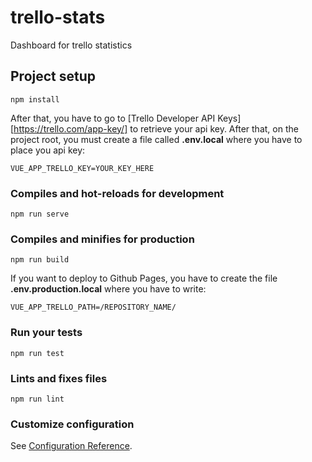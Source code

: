 # trello-stats

Dashboard for trello statistics

## Project setup
```
npm install
```
After that, you have to go to [Trello Developer API Keys][https://trello.com/app-key/] to retrieve your api key. After that, on the project root, you must create a file called **.env.local** where you have to place you api key:
```
VUE_APP_TRELLO_KEY=YOUR_KEY_HERE
```

### Compiles and hot-reloads for development
```
npm run serve
```

### Compiles and minifies for production
```
npm run build
```
If you want to deploy to Github Pages, you have to create the file **.env.production.local** where you have to write:
```
VUE_APP_TRELLO_PATH=/REPOSITORY_NAME/
```

### Run your tests
```
npm run test
```

### Lints and fixes files
```
npm run lint
```

### Customize configuration
See [Configuration Reference](https://cli.vuejs.org/config/).
